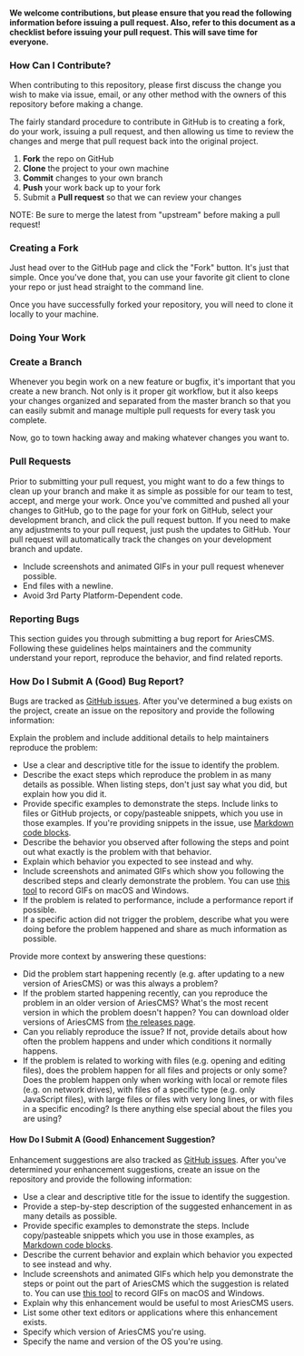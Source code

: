 #### We welcome contributions, but please ensure that you read the following information before issuing a pull request. Also, refer to this document as a checklist before issuing your pull request. This will save time for everyone.

### How Can I Contribute?

When contributing to this repository, please first discuss the change you wish to make via issue, email, or any other method with the owners of this repository before making a change.

The fairly standard procedure to contribute in GitHub is to creating a fork, do your work, issuing a pull request, and then allowing us time to review the changes and merge that pull request back into the original project.

1. **Fork**  the repo on GitHub
2. **Clone**  the project to your own machine
3. **Commit**  changes to your own branch
4. **Push**  your work back up to your fork
5. Submit a  **Pull request**  so that we can review your changes

NOTE: Be sure to merge the latest from &quot;upstream&quot; before making a pull request!

### **Creating a Fork**

Just head over to the GitHub page and click the &quot;Fork&quot; button. It&#39;s just that simple. Once you&#39;ve done that, you can use your favorite git client to clone your repo or just head straight to the command line.

Once you have successfully forked your repository, you will need to clone it locally to your machine.

### **Doing Your Work**

### Create a Branch

Whenever you begin work on a new feature or bugfix, it&#39;s important that you create a new branch. Not only is it proper git workflow, but it also keeps your changes organized and separated from the master branch so that you can easily submit and manage multiple pull requests for every task you complete.

Now, go to town hacking away and making whatever changes you want to.

### **Pull Requests**

Prior to submitting your pull request, you might want to do a few things to clean up your branch and make it as simple as possible for our team to test, accept, and merge your work. Once you&#39;ve committed and pushed all your changes to GitHub, go to the page for your fork on GitHub, select your development branch, and click the pull request button. If you need to make any adjustments to your pull request, just push the updates to GitHub. Your pull request will automatically track the changes on your development branch and update.

- Include screenshots and animated GIFs in your pull request whenever possible.
- End files with a newline.
- Avoid 3rd Party Platform-Dependent code.

### Reporting Bugs

This section guides you through submitting a bug report for AriesCMS. Following these guidelines helps maintainers and the community understand your report, reproduce the behavior, and find related reports.

### **How Do I Submit A (Good) Bug Report?**

Bugs are tracked as  [GitHub issues](https://guides.github.com/features/issues/). After you&#39;ve determined a bug exists on the project, create an issue on the repository and provide the following information:

Explain the problem and include additional details to help maintainers reproduce the problem:

-  Use a clear and descriptive title for the issue to identify the problem.
-  Describe the exact steps which reproduce the problem in as many details as possible. When listing steps, don&#39;t just say what you did, but explain how you did it.
-  Provide specific examples to demonstrate the steps. Include links to files or GitHub projects, or copy/pasteable snippets, which you use in those examples. If you&#39;re providing snippets in the issue, use  [Markdown code blocks](https://help.github.com/articles/markdown-basics/#multiple-lines).
-  Describe the behavior you observed after following the steps and point out what exactly is the problem with that behavior.
-  Explain which behavior you expected to see instead and why.
-  Include screenshots and animated GIFs which show you following the described steps and clearly demonstrate the problem. You can use  [this tool](http://www.cockos.com/licecap/) to record GIFs on macOS and Windows.
-  If the problem is related to performance, include a performance report if possible.
-  If a specific action did not trigger the problem, describe what you were doing before the problem happened and share as much information as possible.

Provide more context by answering these questions:

-  Did the problem start happening recently (e.g. after updating to a new version of AriesCMS) or was this always a problem?
-  If the problem started happening recently, can you reproduce the problem in an older version of AriesCMS? What&#39;s the most recent version in which the problem doesn&#39;t happen? You can download older versions of AriesCMS from  [the releases page](https://github.com/paimanOne/AriesCMS_Beta1/releases).
-  Can you reliably reproduce the issue? If not, provide details about how often the problem happens and under which conditions it normally happens.
-  If the problem is related to working with files (e.g. opening and editing files),  does the problem happen for all files and projects or only some? Does the problem happen only when working with local or remote files (e.g. on network drives), with files of a specific type (e.g. only JavaScript files), with large files or files with very long lines, or with files in a specific encoding? Is there anything else special about the files you are using?

#### **How Do I Submit A (Good) Enhancement Suggestion?**

Enhancement suggestions are also tracked as  [GitHub issues](https://guides.github.com/features/issues/). After you&#39;ve determined your enhancement suggestions, create an issue on the repository and provide the following information:

-  Use a clear and descriptive title for the issue to identify the suggestion.
-  Provide a step-by-step description of the suggested enhancement in as many details as possible.
-  Provide specific examples to demonstrate the steps. Include copy/pasteable snippets which you use in those examples, as  [Markdown code blocks](https://help.github.com/articles/markdown-basics/#multiple-lines).
-  Describe the current behavior and explain which behavior you expected to see instead and why.
-  Include screenshots and animated GIFs which help you demonstrate the steps or point out the part of AriesCMS which the suggestion is related to. You can use  [this tool](http://www.cockos.com/licecap/) to record GIFs on macOS and Windows.
-  Explain why this enhancement would be useful to most AriesCMS users.
-  List some other text editors or applications where this enhancement exists.
-  Specify which version of AriesCMS you&#39;re using.
-  Specify the name and version of the OS you&#39;re using.
